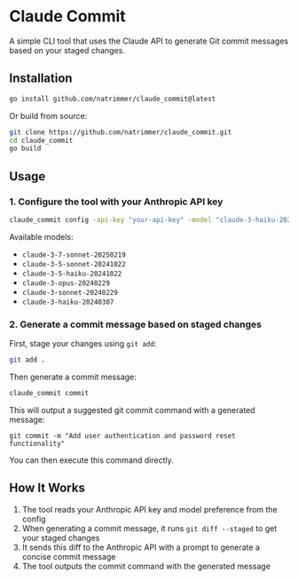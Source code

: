 # Claude Commit

A simple CLI tool that uses the Claude API to generate Git commit messages based on your staged changes.

## Installation

```bash
go install github.com/natrimmer/claude_commit@latest
```

Or build from source:

```bash
git clone https://github.com/natrimmer/claude_commit.git
cd claude_commit
go build
```

## Usage

### 1. Configure the tool with your Anthropic API key

```bash
claude_commit config -api-key "your-api-key" -model "claude-3-haiku-20240307"
```

Available models:

- `claude-3-7-sonnet-20250219`
- `claude-3-5-sonnet-20241022`
- `claude-3-5-haiku-20241022`
- `claude-3-opus-20240229`
- `claude-3-sonnet-20240229`
- `claude-3-haiku-20240307`

### 2. Generate a commit message based on staged changes

First, stage your changes using `git add`:

```bash
git add .
```

Then generate a commit message:

```bash
claude_commit commit
```

This will output a suggested git commit command with a generated message:

```
git commit -m "Add user authentication and password reset functionality"
```

You can then execute this command directly.

## How It Works

1. The tool reads your Anthropic API key and model preference from the config
2. When generating a commit message, it runs `git diff --staged` to get your staged changes
3. It sends this diff to the Anthropic API with a prompt to generate a concise commit message
4. The tool outputs the commit command with the generated message
